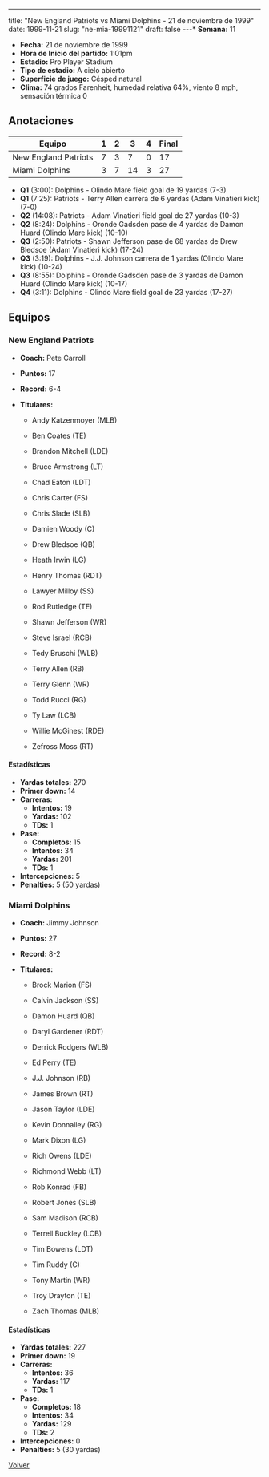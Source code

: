 ---
title: "New England Patriots vs Miami Dolphins - 21 de noviembre de 1999"
date: 1999-11-21
slug: "ne-mia-19991121"
draft: false
---* **Semana:** 11
* **Fecha:** 21 de noviembre de 1999
* **Hora de Inicio del partido:** 1:01pm
* **Estadio:** Pro Player Stadium
* **Tipo de estadio:** A cielo abierto
* **Superficie de juego:** Césped natural
* **Clima:** 74 grados Farenheit, humedad relativa 64%, viento 8 mph, sensación térmica 0




## Anotaciones
| Equipo | 1 | 2 | 3 | 4 | Final |
|--------|---|---|---|---|-------|
| New England Patriots  | 7 | 3 | 7 | 0  | 17 |
| Miami Dolphins  | 3 | 7 | 14 | 3  | 27 |
* **Q1** (3:00): Dolphins - Olindo Mare field goal de 19 yardas (7-3)
* **Q1** (7:25): Patriots - Terry Allen carrera de 6 yardas (Adam Vinatieri kick) (7-0)
* **Q2** (14:08): Patriots - Adam Vinatieri field goal de 27 yardas (10-3)
* **Q2** (8:24): Dolphins - Oronde Gadsden pase de 4 yardas de Damon Huard (Olindo Mare kick) (10-10)
* **Q3** (2:50): Patriots - Shawn Jefferson pase de 68 yardas de Drew Bledsoe (Adam Vinatieri kick) (17-24)
* **Q3** (3:19): Dolphins - J.J. Johnson carrera de 1 yardas (Olindo Mare kick) (10-24)
* **Q3** (8:55): Dolphins - Oronde Gadsden pase de 3 yardas de Damon Huard (Olindo Mare kick) (10-17)
* **Q4** (3:11): Dolphins - Olindo Mare field goal de 23 yardas (17-27)


## Equipos


### New England Patriots
* **Coach:** Pete Carroll
* **Puntos:** 17
* **Record:** 6-4
* **Titulares:** 

  * Andy Katzenmoyer (MLB) 

  * Ben Coates (TE) 

  * Brandon Mitchell (LDE) 

  * Bruce Armstrong (LT) 

  * Chad Eaton (LDT) 

  * Chris Carter (FS) 

  * Chris Slade (SLB) 

  * Damien Woody (C) 

  * Drew Bledsoe (QB) 

  * Heath Irwin (LG) 

  * Henry Thomas (RDT) 

  * Lawyer Milloy (SS) 

  * Rod Rutledge (TE) 

  * Shawn Jefferson (WR) 

  * Steve Israel (RCB) 

  * Tedy Bruschi (WLB) 

  * Terry Allen (RB) 

  * Terry Glenn (WR) 

  * Todd Rucci (RG) 

  * Ty Law (LCB) 

  * Willie McGinest (RDE) 

  * Zefross Moss (RT) 

#### Estadísticas
* **Yardas totales:** 270
* **Primer down:** 14
* **Carreras:**
  * **Intentos:** 19
  * **Yardas:** 102
  * **TDs:** 1
* **Pase:**
  * **Completos:** 15
  * **Intentos:** 34
  * **Yardas:** 201
  * **TDs:** 1
* **Intercepciones:** 5
* **Penalties:** 5 (50 yardas)

### Miami Dolphins
* **Coach:** Jimmy Johnson
* **Puntos:** 27
* **Record:** 8-2
* **Titulares:** 

  * Brock Marion (FS) 

  * Calvin Jackson (SS) 

  * Damon Huard (QB) 

  * Daryl Gardener (RDT) 

  * Derrick Rodgers (WLB) 

  * Ed Perry (TE) 

  * J.J. Johnson (RB) 

  * James Brown (RT) 

  * Jason Taylor (LDE) 

  * Kevin Donnalley (RG) 

  * Mark Dixon (LG) 

  * Rich Owens (LDE) 

  * Richmond Webb (LT) 

  * Rob Konrad (FB) 

  * Robert Jones (SLB) 

  * Sam Madison (RCB) 

  * Terrell Buckley (LCB) 

  * Tim Bowens (LDT) 

  * Tim Ruddy (C) 

  * Tony Martin (WR) 

  * Troy Drayton (TE) 

  * Zach Thomas (MLB) 

#### Estadísticas
* **Yardas totales:** 227
* **Primer down:** 19
* **Carreras:**
  * **Intentos:** 36
  * **Yardas:** 117
  * **TDs:** 1
* **Pase:**
  * **Completos:** 18
  * **Intentos:** 34
  * **Yardas:** 129
  * **TDs:** 2
* **Intercepciones:** 0
* **Penalties:** 5 (30 yardas)


[Volver](/historia/1999)

